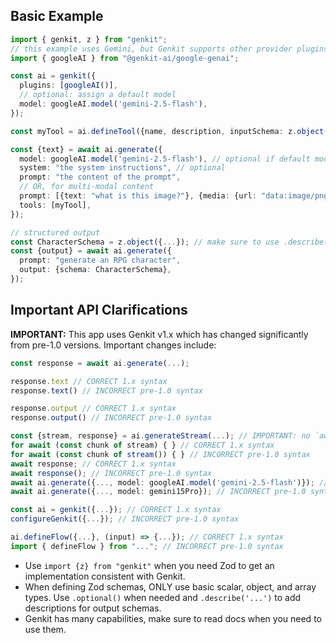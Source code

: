 ## Basic Example

```ts
import { genkit, z } from "genkit";
// this example uses Gemini, but Genkit supports other provider plugins
import { googleAI } from "@genkit-ai/google-genai";

const ai = genkit({
  plugins: [googleAI()],
  // optional: assign a default model
  model: googleAI.model('gemini-2.5-flash'),
});

const myTool = ai.defineTool({name, description, inputSchema: z.object(...)}, (input) => {...});

const {text} = await ai.generate({
  model: googleAI.model('gemini-2.5-flash'), // optional if default model is configured
  system: "the system instructions", // optional
  prompt: "the content of the prompt",
  // OR, for multi-modal content
  prompt: [{text: "what is this image?"}, {media: {url: "data:image/png;base64,..."}}],
  tools: [myTool],
});

// structured output
const CharacterSchema = z.object({...}); // make sure to use .describe() on fields
const {output} = await ai.generate({
  prompt: "generate an RPG character",
  output: {schema: CharacterSchema},
});
```

## Important API Clarifications

**IMPORTANT:** This app uses Genkit v1.x which has changed significantly from pre-1.0 versions. Important changes include:

```ts
const response = await ai.generate(...);

response.text // CORRECT 1.x syntax
response.text() // INCORRECT pre-1.0 syntax

response.output // CORRECT 1.x syntax
response.output() // INCORRECT pre-1.0 syntax

const {stream, response} = ai.generateStream(...); // IMPORTANT: no `await` needed
for await (const chunk of stream) { } // CORRECT 1.x syntax
for await (const chunk of stream()) { } // INCORRECT pre-1.0 syntax
await response; // CORRECT 1.x syntax
await response(); // INCORRECT pre-1.0 syntax
await ai.generate({..., model: googleAI.model('gemini-2.5-flash')}); // CORRECT 1.x syntax
await ai.generate({..., model: gemini15Pro}); // INCORRECT pre-1.0 syntax

const ai = genkit({...}); // CORRECT 1.x syntax
configureGenkit({...}); // INCORRECT pre-1.0 syntax

ai.defineFlow({...}, (input) => {...}); // CORRECT 1.x syntax
import { defineFlow } from "..."; // INCORRECT pre-1.0 syntax
```

- Use `import {z} from "genkit"` when you need Zod to get an implementation consistent with Genkit.
- When defining Zod schemas, ONLY use basic scalar, object, and array types. Use `.optional()` when needed and `.describe('...')` to add descriptions for output schemas.
- Genkit has many capabilities, make sure to read docs when you need to use them.
